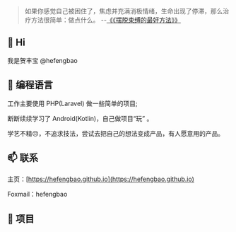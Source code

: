 > 如果你感觉自己被困住了，焦虑并充满消极情绪，生命出现了停滞，那么治疗方法很简单：做点什么。 --[《《摆脱束缚的最好方法》》](https://www.ggnotes.com/the-best-way-to-get-unstuck/)

## 👋 Hi

我是贺丰宝 @hefengbao

## 👀 编程语言

工作主要使用 PHP(Laravel) 做一些简单的项目;

断断续续学习了 Android(Kotlin)，自己做项目“玩” 。

学艺不精😔，不追求技法，尝试去把自己的想法变成产品，有人愿意用的产品。

## 📫 联系

主页：[https://hefengbao.github.io](https://hefengbao.github.io)

Foxmail：hefengbao

## 🐛 项目



<!---
hefengbao/hefengbao is a ✨ special ✨ repository because its `README.md` (this file) appears on your GitHub profile.
You can click the Preview link to take a look at your changes.
--->
